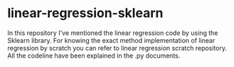 # linear-regression-sklearn
In this repository I've mentioned the linear regression code by using the Sklearn library. For knowing the exact method implementation of linear regression by scratch you can refer to linear regression scratch repository.
All the codeline have been explained in the .py documents.
